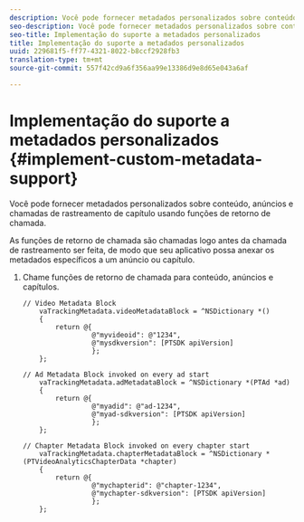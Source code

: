 ```yaml
---
description: Você pode fornecer metadados personalizados sobre conteúdo, anúncios e chamadas de rastreamento de capítulo usando funções de retorno de chamada.
seo-description: Você pode fornecer metadados personalizados sobre conteúdo, anúncios e chamadas de rastreamento de capítulo usando funções de retorno de chamada.
seo-title: Implementação do suporte a metadados personalizados
title: Implementação do suporte a metadados personalizados
uuid: 229681f5-ff77-4321-8022-b8ccf2928fb3
translation-type: tm+mt
source-git-commit: 557f42cd9a6f356aa99e13386d9e8d65e043a6af

---
```



# Implementação do suporte a metadados personalizados {#implement-custom-metadata-support}

Você pode fornecer metadados personalizados sobre conteúdo, anúncios e chamadas de rastreamento de capítulo usando funções de retorno de chamada.

As funções de retorno de chamada são chamadas logo antes da chamada de rastreamento ser feita, de modo que seu aplicativo possa anexar os metadados específicos a um anúncio ou capítulo.

1. Chame funções de retorno de chamada para conteúdo, anúncios e capítulos.

   ```
   // Video Metadata Block 
       vaTrackingMetadata.videoMetadataBlock = ^NSDictionary *() 
       { 
           return @{ 
                    @"myvideoid": @"1234", 
                    @"mysdkversion": [PTSDK apiVersion] 
                    }; 
       }; 
   
   // Ad Metadata Block invoked on every ad start 
       vaTrackingMetadata.adMetadataBlock = ^NSDictionary *(PTAd *ad) 
       { 
           return @{ 
                    @"myadid": @"ad-1234", 
                    @"myad-sdkversion": [PTSDK apiVersion] 
                    }; 
       }; 
   
   // Chapter Metadata Block invoked on every chapter start 
       vaTrackingMetadata.chapterMetadataBlock = ^NSDictionary *(PTVideoAnalyticsChapterData *chapter) 
       { 
           return @{ 
                    @"mychapterid": @"chapter-1234", 
                    @"mychapter-sdkversion": [PTSDK apiVersion] 
                    }; 
       };
   ```
